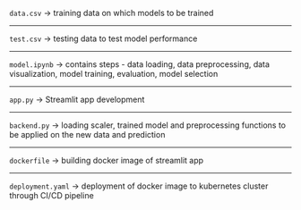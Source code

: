 `data.csv` -> training data on which models to be trained

-----

`test.csv` -> testing data to test model performance

-----

`model.ipynb` -> contains steps - data loading, data preprocessing, data visualization, model training, evaluation, model selection

-----

`app.py` -> Streamlit app development

-----

`backend.py` -> loading scaler, trained model and preprocessing functions to be applied on the new data and prediction

-----

`dockerfile` -> building docker image of streamlit app

-----

`deployment.yaml` -> deployment of docker image to kubernetes cluster through CI/CD pipeline
